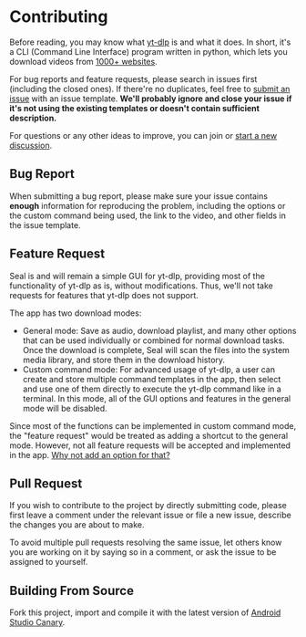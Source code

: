 # Contributing

Before reading, you may know what [yt-dlp](https://github.com/yt-dlp/yt-dlp) is and what it does. In short, it's a CLI (Command Line Interface) program written in python, which lets you download videos from [1000+ websites](https://github.com/yt-dlp/yt-dlp/blob/master/supportedsites.md).

For bug reports and feature requests, please search in issues first (including the closed ones). If there're no duplicates, feel free to [submit an issue](https://github.com/JunkFood02/Seal/issues/new) with an issue template. **We'll probably ignore and close your issue if it's not using the existing templates or doesn't contain sufficient description.**

For questions or any other ideas to improve, you can join or [start a new discussion](https://github.com/JunkFood02/Seal/discussions). 

## Bug Report

When submitting a bug report, please make sure your issue contains **enough** information for reproducing the problem, including the options or the custom command being used, the link to the video, and other fields in the issue template.

## Feature Request

Seal is and will remain a simple GUI for yt-dlp, providing most of the functionality of yt-dlp as is, without modifications. Thus, we'll not take requests for features that yt-dlp does not support.

The app has two download modes: 

- General mode: Save as audio, download playlist, and many other options that can be used individually or combined for normal download tasks. Once the download is complete, Seal will scan the files into the system media library, and store them in the download history.
- Custom command mode: For advanced usage of yt-dlp, a user can create and store multiple command templates in the app, then select and use one of them directly to execute the yt-dlp command like in a terminal. In this mode, all of the GUI options and features in the general mode will be disabled.

Since most of the functions can be implemented in custom command mode, the "feature request" would be treated as adding a shortcut to the general mode. However, not all feature requests will be accepted and implemented in the app. [Why not add an option for that?](https://neugierig.org/software/blog/2018/07/options.html)

## Pull Request

If you wish to contribute to the project by directly submitting code, please first leave a comment under the relevant issue or file a new issue, describe the changes you are about to make.

To avoid multiple pull requests resolving the same issue, let others know you are working on it by saying so in a comment, or ask the issue to be assigned to yourself.

## Building From Source

Fork this project, import and compile it with the latest version of [Android Studio Canary](https://developer.android.com/studio/preview). 
